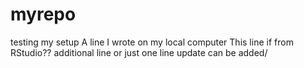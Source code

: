# myrepo
testing my setup
A line I wrote on my local computer
This line if from RStudio??
additional line or just one line update can be added/